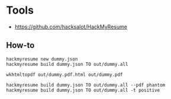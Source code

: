 # Tools

- https://github.com/hacksalot/HackMyResume

## How-to

    hackmyresume new dummy.json
    hackmyresume build dummy.json TO out/dummy.all
    
    wkhtmltopdf out/dummy.pdf.html out/dummy.pdf
    
    hackmyresume build dummy.json TO out/dummy.all --pdf phantom
    hackmyresume build dummy.json TO out/dummy.all -t positive
